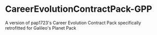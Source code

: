 # CareerEvolutionContractPack-GPP
A version of pap1723's Career Evolution Contract Pack specifically retrofitted for Galileo's Planet Pack
